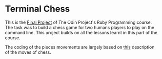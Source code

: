 # Terminal Chess

This is the [Final Project](https://www.theodinproject.com/courses/ruby-programming/lessons/ruby-final-project) of The Odin Project's Ruby Programming course. The task was to build a chess game for two humans players to play on the command line. This project builds on all the lessons learnt in this part of the course.

The coding of the pieces movements are largely based on [this](https://www.chessvariants.com/d.chess/chess.html) description of the moves of chess. 